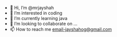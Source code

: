 - 👋 Hi, I’m @mrjayshah
- 👀 I’m interested in coding
- 🌱 I’m currently learning java
- 💞️ I’m looking to collaborate on ...
- 📫 How to reach me 
email-jayshahog@gmail.com

<!---
mrjayshah/mrjayshah is a ✨ special ✨ repository because its `README.md` (this file) appears on your GitHub profile.
You can click the Preview link to take a look at your changes.
--->
